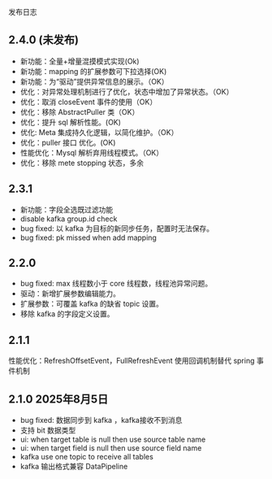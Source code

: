发布日志

## 2.4.0 (未发布) 

- 新功能：全量+增量混摸模式实现(Ok)
- 新功能：mapping 的扩展参数可下拉选择(OK)
- 新功能：为“驱动”提供异常信息的展示。（OK）
- 优化：对异常处理机制进行了优化，状态中增加了异常状态。（OK）
- 优化：取消 closeEvent 事件的使用（OK）
- 优化：移除 AbstractPuller 类（OK）
- 优化：提升 sql 解析性能。(OK)
- 优化: Meta 集成持久化逻辑，以简化维护。（OK）
- 优化：puller 接口 优化。(OK)
- 性能优化：Mysql 解析弃用线程模式。（OK）
- 优化：移除 mete stopping 状态，多余

## 2.3.1

- 新功能：字段全选既过滤功能
- disable kafka group.id check
- bug fixed: 以 kafka 为目标的新同步任务，配置时无法保存。
- bug fixed: pk missed when add mapping

## 2.2.0

- bug fixed: max 线程数小于 core 线程数，线程池异常问题。
- 驱动：新增扩展参数编辑能力。
- 扩展参数：可覆盖 kafka 的缺省 topic 设置。
- 移除 kafka 的字段定义设置。

## 2.1.1
性能优化：RefreshOffsetEvent，FullRefreshEvent 使用回调机制替代 spring 事件机制

## 2.1.0 2025年8月5日

- bug fixed: 数据同步到 kafka ，kafka接收不到消息
- 支持 bit 数据类型
- ui: when target table is null then use source table name
- ui: when target field is null then use source field name
- kafka use one topic to receive all tables
- kafka 输出格式兼容 DataPipeline
